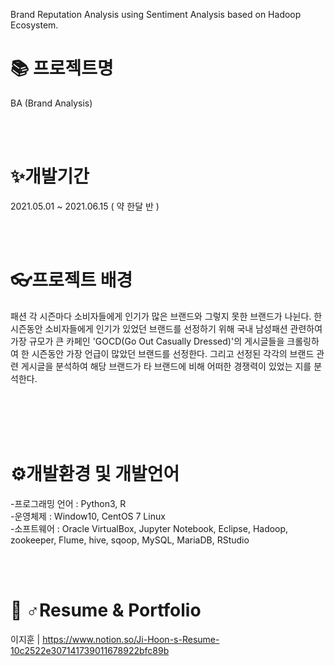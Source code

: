 Brand Reputation Analysis using Sentiment Analysis based on Hadoop Ecosystem.

📚 프로젝트명
===============
BA (Brand Analysis)

<br />
<br />

✨개발기간
==============
2021.05.01 ~ 2021.06.15 ( 약 한달 반 )

<br />
<br />

👓프로젝트 배경
==============
패션 각 시즌마다 소비자들에게 인기가 많은 브랜드와 그렇지 못한 브랜드가 나뉜다. 한 시즌동안 소비자들에게 인기가 있었던 브랜드를 선정하기 위해 국내 남성패션 관련하여 가장 규모가 큰 카페인 'GOCD(Go Out Casually Dressed)'의 게시글들을 크롤링하여 한 시즌동안 가장 언급이 많았던 브랜드를 선정한다. 그리고 선정된 각각의 브랜드 관련 게시글을 분석하여 해당 브랜드가 타 브랜드에 비해 어떠한 경쟁력이 있었는 지를 분석한다.

<br />
<br />



<br />
<br />


⚙개발환경 및 개발언어
==================
-프로그래밍 언어 : Python3, R<br />
-운영체제 : Window10, CentOS 7 Linux<br />
-소프트웨어 : Oracle VirtualBox, Jupyter Notebook, Eclipse, Hadoop, zookeeper, Flume, hive, sqoop, MySQL, MariaDB, RStudio

<br />
<br />


🤼 ♂Resume & Portfolio
==================
이지훈 | https://www.notion.so/Ji-Hoon-s-Resume-10c2522e307141739011678922bfc89b  

